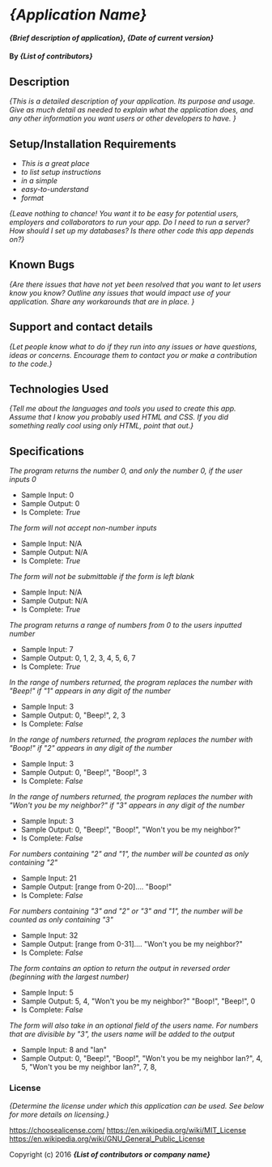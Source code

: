 # _{Application Name}_

#### _{Brief description of application}, {Date of current version}_

#### By _**{List of contributors}**_

## Description

_{This is a detailed description of your application. Its purpose and usage.  Give as much detail as needed to explain what the application does, and any other information you want users or other developers to have. }_

## Setup/Installation Requirements

* _This is a great place_
* _to list setup instructions_
* _in a simple_
* _easy-to-understand_
* _format_

_{Leave nothing to chance! You want it to be easy for potential users, employers and collaborators to run your app. Do I need to run a server? How should I set up my databases? Is there other code this app depends on?}_

## Known Bugs

_{Are there issues that have not yet been resolved that you want to let users know you know?  Outline any issues that would impact use of your application.  Share any workarounds that are in place. }_

## Support and contact details

_{Let people know what to do if they run into any issues or have questions, ideas or concerns.  Encourage them to contact you or make a contribution to the code.}_

## Technologies Used

_{Tell me about the languages and tools you used to create this app. Assume that I know you probably used HTML and CSS. If you did something really cool using only HTML, point that out.}_

## Specifications

_The program returns the number 0, and only the number 0, if the user inputs 0_
* Sample Input: 0
* Sample Output: 0
* Is Complete: _True_

_The form will not accept non-number inputs_
* Sample Input: N/A
* Sample Output: N/A
* Is Complete: _True_

_The form will not be submittable if the form is left blank_
* Sample Input: N/A
* Sample Output: N/A
* Is Complete: _True_

_The program returns a range of numbers from 0 to the users inputted number_
* Sample Input: 7
* Sample Output: 0, 1, 2, 3, 4, 5, 6, 7
* Is Complete: _True_

_In the range of numbers returned, the program replaces the number with "Beep!" if "1" appears in any digit of the number_
* Sample Input: 3
* Sample Output: 0, "Beep!", 2, 3
* Is Complete: _False_

_In the range of numbers returned, the program replaces the number with "Boop!" if "2" appears in any digit of the number_
* Sample Input: 3
* Sample Output: 0, "Beep!", "Boop!", 3
* Is Complete: _False_

_In the range of numbers returned, the program replaces the number with "Won't you be my neighbor?" if "3" appears in any digit of the number_
* Sample Input: 3
* Sample Output: 0, "Beep!", "Boop!", "Won't you be my neighbor?"
* Is Complete: _False_

_For numbers containing "2" and "1", the number will be counted as only containing "2"_
* Sample Input: 21
* Sample Output: [range from 0-20].... "Boop!"
* Is Complete: _False_

_For numbers containing "3" and "2" or "3" and "1", the number will be counted as only containing "3"_
* Sample Input: 32
* Sample Output: [range from 0-31].... "Won't you be my neighbor?"
* Is Complete: _False_

_The form contains an option to return the output in reversed order (beginning with the largest number)_
* Sample Input: 5
* Sample Output: 5, 4, "Won't you be my neighbor?" "Boop!", "Beep!", 0
* Is Complete: _False_

_The form will also take in an optional field of the users name. For numbers that are divisible by "3", the users name will be added to the output_
* Sample Input: 8 and "Ian"
* Sample Output: 0, "Beep!", "Boop!", "Won't you be my neighbor Ian?", 4, 5, "Won't you be my neighbor Ian?", 7, 8,



### License

*{Determine the license under which this application can be used.  See below for more details on licensing.}*

https://choosealicense.com/
https://en.wikipedia.org/wiki/MIT_License
https://en.wikipedia.org/wiki/GNU_General_Public_License

Copyright (c) 2016 **_{List of contributors or company name}_**